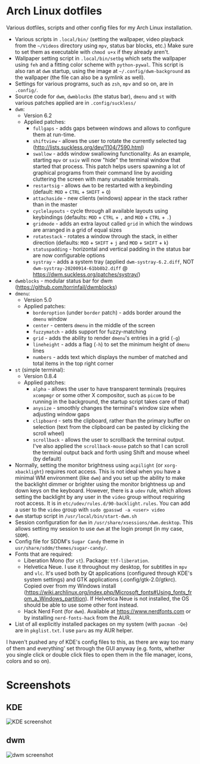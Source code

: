 # Arch Linux dotfiles
Various dotfiles, scripts and other config files for my Arch Linux installation.

* Various scripts in `.local/bin/` (setting the wallpaper, video playback from the `~/Videos` directory using `mpv`, status bar blocks, etc.) Make sure to set them as executable with `chmod u+x` if they already aren't.
* Wallpaper setting script in `.local/bin/setbg` which sets the wallpaper using `feh` and a fitting color scheme with `python-pywal`. This script is also ran at `dwm` startup, using the image at `~/.config/dwm-background` as the wallpaper (the file can also be a symlink as well).
* Settings for various programs, such as `zsh`, `mpv` and so on, are in `.config/`.
* Source code for `dwm`, `dwmblocks` (the status bar), `dmenu` and `st` with various patches applied are in `.config/suckless/`
* `dwm`:
    * Version 6.2
    * Applied patches:
        * `fullgaps` - adds gaps between windows and allows to configure them at run-time.
        * `shiftview` - allows the user to rotate the currently selected tag (http://lists.suckless.org/dev/1104/7590.html)
        * `swallow` - adds window swallowing functionality. As an example, starting `mpv` or `sxiv` will now "hide" the terminal window that started that process. This patch helps users spawning a lot of graphical programs from their command line by avoiding cluttering the screen with many unusable terminals.
        * `restartsig` - allows `dwm` to be restarted with a keybinding (default: `MOD` + `CTRL` + `SHIFT` + `Q`)
        * `attachaside` - new clients (windows) appear in the stack rather than in the master
        * `cyclelayouts` - cycle through all available layouts using keybindings (defaults: `MOD` + `CTRL` + `,` and `MOD` + `CTRL` + `.`)
        * `gridmode` - adds an extra layout called `grid` in which the windows are arranged in a grid of equal sizes
        * `rotatestack` - rotates a window through the stack, in either direction (defaults: `MOD` + `SHIFT` + `j` and `MOD` + `SHIFT` + `k`)
        * `statuspadding` - horizontal and vertical padding in the status bar are now configurable options
        * `systray` - adds a system tray (applied `dwm-systray-6.2.diff`, NOT `dwm-systray-20200914-61bb8b2.diff` @ https://dwm.suckless.org/patches/systray/)
* `dwmblocks` - modular status bar for dwm (https://github.com/torrinfail/dwmblocks)
* `dmenu`:
    * Version 5.0
    * Applied patches:
        * `borderoption` (under `border` patch) - adds border around the `dmenu` window
        * `center` - centers `dmenu` in the middle of the screen
        * `fuzzymatch` - adds support for fuzzy-matching
        * `grid` - adds the ability to render `dmenu`'s entries in a grid (`-g`)
        * `lineheight` - adds a flag (`-h`) to set the minimum height of `dmenu` lines
        * `numbers` - adds text which displays the number of matched and total items in the top right corner
* `st` (simple terminal):
    * Version 0.8.4
    * Applied patches:
        * `alpha` - allows the user to have transparent terminals (requires `xcompmgr` or some other X compositor, such as `picom` to be running in the background, the startup script takes care of that)
        * `anysize` - smoothly changes the terminal's window size when adjusting window gaps
        * `clipboard` - sets the clipboard, rather than the primary buffer on selection (text from the clipboard can be pasted by clicking the scroll wheel)
        * `scrollback` - allows the user to scrollback the terminal output. I've also applied the `scrollback-mouse` patch so that I can scroll the terminal output back and forth using Shift and mouse wheel (by default)
* Normally, setting the monitor brightness using `acpilight` (or `xorg-xbacklight`) requires root access. This is not ideal when you have a minimal WM environment (like `dwm`) and you set up the ability to make the backlight dimmer or brighter using the monitor brightness up and down keys on the keyboard. However, there is a `udev` rule, which allows setting the backlight by any user in the `video` group without requiring root access. It is in `etc/udev/rules.d/90-backlight.rules`. You can add a user to the `video` group with `sudo gpasswd -a <user> video`
* `dwm` startup script in `/usr/local/bin/start-dwm.sh`
* Session configuration for `dwm` in `/usr/share/xsessions/dwm.desktop`. This allows setting my session to use `dwm` at the login prompt (in my case, `SDDM`).
* Config file for SDDM's `Sugar Candy` theme in `usr/share/sddm/themes/sugar-candy/`.
* Fonts that are required:
    * Liberation Mono (for `st`). Package: `ttf-liberation`.
    * Helvetica Neue. I use it throughout my desktop, for subtitles in `mpv` and `vlc`. It's used both by Qt applications (configured through KDE's system settings) and GTK applications (.config/gtk-2.0/gtkrc). Copied over from my Windows install (https://wiki.archlinux.org/index.php/Microsoft_fonts#Using_fonts_from_a_Windows_partition). If Helvetica Neue is not installed, the OS should be able to use some other font instead.
    * Hack Nerd Font (for `dwm`). Available at https://www.nerdfonts.com or by installing `nerd-fonts-hack` from the AUR.
* List of all explicitly installed packages on my system (with `pacman -Qe`) are in `pkglist.txt`. I use `paru` as my AUR helper.

I haven't pushed any of KDE's config files to this, as there are way too many of them and everything' set through the GUI anyway (e.g. fonts, whether you single click or double click files to open them in the file manager, icons, colors and so on).
# Screenshots
## KDE
![KDE screenshot](https://i.imgur.com/5UhDyDd.png "KDE screenshot")
## dwm
![dwm screenshot](https://i.imgur.com/jimJWx6.png "dwm screenshot")
